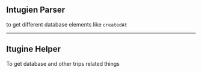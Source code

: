 ## Intugien Parser 

to get different database elements like `createdAt`

---

## Itugine Helper

To get database and other trips related things